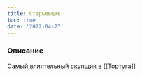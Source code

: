 ```yaml
---
title: Старьевщик
toc: true
date: '2022-04-27'
---
```


### Описание
Самый влиятельный скупщик в [[Тортуга]]